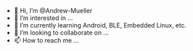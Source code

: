 - 👋 Hi, I’m @Andrew-Mueller
- 👀 I’m interested in ...
- 🌱 I’m currently learning Android, BLE, Embedded Linux, etc.
- 💞️ I’m looking to collaborate on ...
- 📫 How to reach me ...

<!---
Andrew-Mueller/Andrew-Mueller is a ✨ special ✨ repository because its `README.md` (this file) appears on your GitHub profile.
You can click the Preview link to take a look at your changes.
--->
